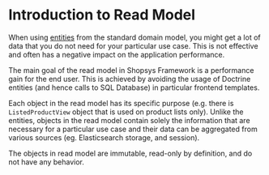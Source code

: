 # Introduction to Read Model

When using [entities](./entities.md) from the standard domain model, you might get a lot of data that you do not need for your particular use case.
This is not effective and often has a negative impact on the application performance.

The main goal of the read model in Shopsys Framework is a performance gain for the end user.
This is achieved by avoiding the usage of Doctrine entities (and hence calls to SQL Database) in particular frontend templates.

Each object in the read model has its specific purpose (e.g. there is `ListedProductView` object that is used on product lists only).
Unlike the entities, objects in the read model contain solely the information that are necessary for a particular use case
and their data can be aggregated from various sources (eg. Elasticsearch storage, and session).

The objects in read model are immutable, read-only by definition, and do not have any behavior.
